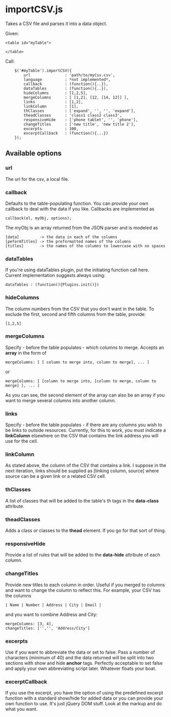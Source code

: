 # importCSV.js

Takes a CSV file and parses it into a data object.

Given:

    <table id="myTable">
    
    </table>

Call:

		$('#myTable').importCSV({
			url               : 'path/to/myCsv.csv',
			language          : *not implemented*,
			callback          : (function(){..}),
			dataTables        : (function(){..}),
			hideColumns       : [1,2,5],
			mergeColumns      : [ [1,2], [12, [14, 12]] ],
			links             : [1,2],
			linkColumn        : [1],
			thClasses         : ['expand', '', '', 'expand'],
			theadClasses      : 'class1 class2 class3',
			responsiveHide    : ['phone tablet', '', 'phone'],
			changeTitles      : ['new title', 'new title 2'],
			excerpts          : 100,
			excerptCallback   : (function(){...})
		});
  

## Available options

### url

The url for the csv, a local file.

### callback

Defaults to the table-populating function.
You can provide your own callback to deal with the data if you like. Callbacks are implemented as 

    callback(el, myObj, options);
    
The myObj is an array returned from the JSON parser and is modeled as

    [data]         -> the data in each of the columns
    [peformTitles] -> the preformatted names of the columns
    [titles]       -> the names of the columns to lowercase with no spaces
    
### dataTables

If you're using dataTables plugin, put the initiating function call here.  Current implementation suggests always using:

    dataTables : (function(){Plugins.init()})
    
### hideColumns

The column numbers from the CSV that you don't want in the table. To exclude the first, second and fifth columns from the table, provide:

    [1,2,5]
	
### mergeColumns

Specify - before the table populates - which columns to merge.  Accepts an **array** in the form of

    mergeColumns: [ [ column to merge into, column to merge], ... ]

or

    mergeColumns: [ [column to merge into, [column to merge, column to merge] ], ... ]
	
As you can see, the second element of the array can also be an array if you want to merge several columns into another column.

### links

Specify - before the table populates - if there are any columns you wish to be links to outside resources. Currently, for this to work, you must indicate a **linkColumn** elsewhere on the CSV that contains the link address you will use for the cell.

### linkColumn

As stated above, the column of the CSV that contains a link.  I suppose in the next iteration, links should be supplied as [linking column, source] where source can be a given link or a related CSV cell. 

### thClasses

A list of classes that will be added to the table's th tags in the **data-class** attribute.  

### theadClasses

Adds a class or classes to the **thead** element. If you go for that sort of thing.

### responsiveHide

Provide a list of rules that will be added to the **data-hide** attribute of each column. 

### changeTitles

Provide new titles to each column in order. Useful if you merged to columns and want to change the column to reflect this. For example, your CSV has the columns 

    | Name | Number | Address | City | Email | 
	
and you want to combine Address and City:

    mergeColumns: [3, 4],
	changeTitles: ['','', 'Address/City']


### excerpts

Use if you want to abbreviate the data or set to false.  Pass a number of characters (minimum of 40) and the data returned will be split into two sections with show and hide **anchor** tags. Perfectly acceptable to set false and apply your own abbreviating script later.  Whatever floats your boat. 

### excerptCallback

If you use the excerpt, you have the option of using the predefined excerpt function with a standard show/hide for added data or you can provide your own function to use. It's just jQuery DOM stuff. Look at the markup and do what you want.







